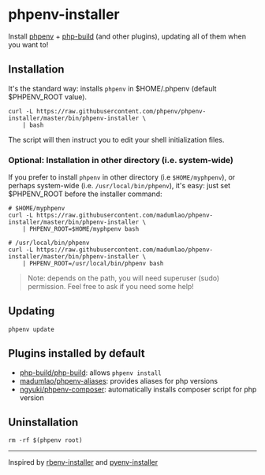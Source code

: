 # phpenv-installer

Install [phpenv](https://github.com/phpenv/phpenv) +
[php-build](https://github.com/php-build/php-build) (and
other plugins), updating all of them when you want to!

## Installation

It's the standard way: installs `phpenv` in $HOME/.phpenv (default
$PHPENV_ROOT value).

```shell
curl -L https://raw.githubusercontent.com/phpenv/phpenv-installer/master/bin/phpenv-installer \
    | bash
```

The script will then instruct you to edit your shell initialization files.

### Optional: Installation in other directory (i.e. system-wide)

If you prefer to install `phpenv` in other directory (i.e
`$HOME/myphpenv`), or perhaps system-wide (i.e. `/usr/local/bin/phpenv`),
it's easy: just set $PHPENV_ROOT before the installer command:

```shell
# $HOME/myphpenv
curl -L https://raw.githubusercontent.com/madumlao/phpenv-installer/master/bin/phpenv-installer \
    | PHPENV_ROOT=$HOME/myphpenv bash
```

```shell
# /usr/local/bin/phpenv
curl -L https://raw.githubusercontent.com/madumlao/phpenv-installer/master/bin/phpenv-installer \
    | PHPENV_ROOT=/usr/local/bin/phpenv bash
```

> Note: depends on the path, you will need superuser (sudo)
permission. Feel free to ask if you need some help!

## Updating

```shell
phpenv update
```

## Plugins installed by default

- [php-build/php-build](https://github.com/php-build/php-build): allows `phpenv install`
- [madumlao/phpenv-aliases](https://github.com/madumlao/phpenv-aliases): provides aliases for php versions
- [ngyuki/phpenv-composer](https://github.com/ngyuki/phpenv-composer): automatically installs composer script for php version

## Uninstallation

```shell
rm -rf $(phpenv root)
```

<hr>

Inspired by [rbenv-installer](https://github.com/fesplugas/rbenv-installer) and [pyenv-installer](https://github.com/yyuu/pyenv-installer)
